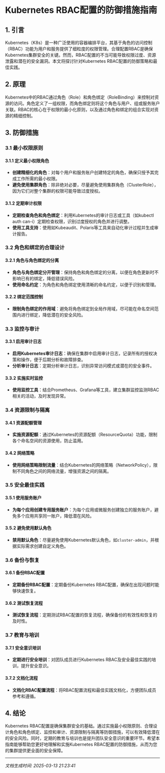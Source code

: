 # Kubernetes RBAC配置的防御措施指南

## 1. 引言

Kubernetes（K8s）是一种广泛使用的容器编排平台，其基于角色的访问控制（RBAC）功能为用户和服务提供了细粒度的权限管理。合理配置RBAC是确保Kubernetes集群安全的关键。然而，RBAC配置的不当可能导致权限过度、资源泄露和潜在的安全漏洞。本文将探讨针对Kubernetes RBAC配置的防御策略和最佳实践。

## 2. 原理

Kubernetes中的RBAC通过角色（Role）和角色绑定（RoleBinding）来控制对资源的访问。角色定义了一组权限，而角色绑定则将这个角色与用户、组或服务账户关联。RBAC的核心在于权限的最小化原则，以及通过角色和绑定的组合实现对资源的精细控制。

## 3. 防御措施

### 3.1 最小权限原则

#### 3.1.1 定义最小权限角色

- **创建精细化的角色**：对每个用户和服务账户创建特定的角色，确保只授予其完成工作所需的最小权限。
- **避免使用集群角色**：除非绝对必要，尽量避免使用集群角色（ClusterRole），因为它们对整个集群的权限可能导致过度授权。

#### 3.1.2 定期审计权限

- **定期检查角色和角色绑定**：利用Kubernetes的审计日志或工具（如kubectl auth can-i）定期检查权限，识别过度授权的角色并进行调整。
- **使用工具支持**：使用如Kubeaudit、Polaris等工具来自动化审计过程并生成审计报告。

### 3.2 角色和绑定的合理设计

#### 3.2.1 角色与角色绑定的分离

- **角色与角色绑定分开管理**：保持角色和角色绑定的分离，以便在角色更新时不影响已有的绑定，降低错误风险。
- **使用命名约定**：为角色和角色绑定使用清晰的命名约定，以便于识别和管理。

#### 3.2.2 绑定范围控制

- **限制角色绑定的作用域**：避免将角色绑定到全局作用域，尽可能在命名空间范围内进行绑定，降低潜在的安全风险。

### 3.3 监控与审计

#### 3.3.1 启用审计日志

- **启用Kubernetes审计日志**：确保在集群中启用审计日志，记录所有的授权决策和操作，便于后期分析和故障排查。
- **分析审计日志**：定期分析审计日志，识别异常访问模式或潜在的安全事件。

#### 3.3.2 实施实时监控

- **使用监控工具**：结合Prometheus、Grafana等工具，建立集群监控监测RBAC相关的活动，及时发现异常。

### 3.4 资源限制与隔离

#### 3.4.1 资源配额管理

- **实施资源配额**：通过Kubernetes的资源配额（ResourceQuota）功能，限制各个命名空间的资源使用，防止滥用。

#### 3.4.2 网络策略

- **使用网络策略限制流量**：结合Kubernetes的网络策略（NetworkPolicy），限制不同角色之间的网络流量，增强资源之间的隔离。

### 3.5 安全最佳实践

#### 3.5.1 使用服务账户

- **为每个应用创建专用服务账户**：为每个应用或微服务创建独立的服务账户，避免多个应用共享同一账户，降低潜在风险。

#### 3.5.2 避免使用默认角色

- **禁用默认角色**：尽量避免使用Kubernetes默认角色，如`cluster-admin`，并根据实际需求创建自定义角色。

### 3.6 备份与恢复

#### 3.6.1 备份RBAC配置

- **定期备份RBAC配置**：定期备份Kubernetes RBAC配置，确保在出现问题时能够快速恢复。

#### 3.6.2 测试恢复流程

- **测试恢复流程**：定期测试RBAC配置的恢复流程，确保备份的有效性和恢复的及时性。

### 3.7 教育与培训

#### 3.7.1 安全意识培训

- **定期进行安全培训**：对团队成员进行Kubernetes RBAC及安全最佳实践的培训，提升安全意识。

#### 3.7.2 文档化流程

- **文档化RBAC配置流程**：将RBAC配置流程和最佳实践文档化，方便团队成员参考和遵循。

## 4. 结论

Kubernetes RBAC配置是确保集群安全的基础。通过实施最小权限原则、合理设计角色和角色绑定、监控和审计、资源限制与隔离等防御措施，可以有效降低潜在的安全风险。同时，定期的教育与培训也是提升团队安全意识的重要环节。希望本指南能够帮助您更好地理解和实施Kubernetes RBAC配置的防御措施，从而为您的集群提供更全面的安全保障。

---

*文档生成时间: 2025-03-13 21:23:41*
